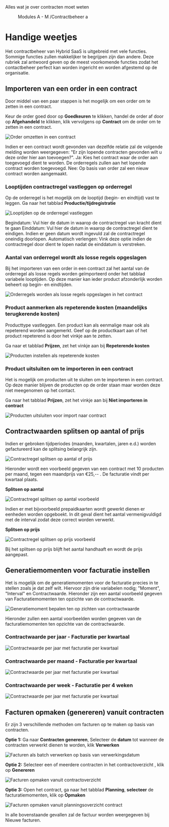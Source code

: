 <properties>
	<page>
		<title>Handige weetjes</title>
		<description>Alles wat je over contracten moet weten</description>
	</page>
	<menu>
		<position>Modules A - M /Contractbeheer</position>
		<title>Handige weetjes</title>
		<sort>a</sort>
	</menu>
</properties>

# Handige weetjes #
Het contractbeheer van Hybrid SaaS is uitgebreid met vele functies. Sommige functies zullen makkelijker te begrijpen zijn dan andere. Deze rubriek zal antwoord geven op de meest voorkomende functies zodat het contactbeheer perfect kan worden ingericht en worden afgestemd op de organisatie.

## Importeren van een order in een contract ##
Door middel van een paar stappen is het mogelijk om een order om te zetten in een contract. 

Keur de order goed door op **Goedkeuren** te klikken, handel de order af door op **Afgehandeld** te klikken, klik vervolgens op **Contract** om de order om te zetten in een contract.

![Order omzetten in een contract](images/order_omzetten_in_een_contract.png)

<div class="info">
Indien er een contract wordt gevonden van dezelfde relatie zal de volgende melding worden weergegeven: "Er zijn lopende contracten gevonden wilt u deze order hier aan toevoegen?".
Ja: Kies het contract waar de order aan toegevoegd dient te worden. De orderregels zullen aan het lopende contract worden toegevoegd.
Nee: Op basis van order zal een nieuw contract worden aangemaakt.
</div>


### Looptijden contractregel vastleggen op orderregel ###
Op de orderregel is het mogelijk om de looptijd (begin- en eindtijd) vast te leggen. Ga naar het tabblad **Productie/tijdregistratie**

![Looptijden op de orderregel vastleggen](images/looptijden_bij_orderregels_vastleggen.png)

<div class="info">
Begindatum: Vul hier de datum in waarop de contractregel van kracht dient te gaan
Einddatum: Vul hier de datum in waarop de contractregel dient te eindigen. Indien er geen datum wordt ingevuld zal de contractregel oneindig doorlopen.
Automatisch verlengen: Vink deze optie indien de contractregel door dient te lopen nadat de einddatum is verstreken.
</div>


### Aantal van orderregel wordt als losse regels opgeslagen ###
Bij het importeren van een order in een contract zal het aantal van de orderregel als losse regels worden geïmporteerd onder het tabblad variabele looptijden. Op deze manier kan ieder product afzonderlijk worden beheert op begin- en eindtijden.

![Orderregels worden als losse regels opgeslagen in het contract](images/losse_contractregels_na_importeren_order.png)

### Product aanmerken als repeterende kosten (maandelijks terugkerende kosten) ###
Producttype vastleggen. Een product kan als eenmalige maar ook als repeterend worden aangemerkt. Geef op de productkaart aan of het product repeterend is door het vinkje aan te zetten.

Ga naar et tabblad **Prijzen**, zet het vinkje aan bij **Repeterende kosten**

![Producten instellen als repeterende kosten](images/product_aanmerken_als_repeterend.png)

### Product uitsluiten om te importeren in een contract ###
Het is mogelijk om producten uit te sluiten om te importeren in een contract. Op deze manier blijven de producten op de order staan maar worden deze niet meegenomen op het contact.

Ga naar het tabblad **Prijzen**, zet het vinkje aan bij **Niet importeren in contract**

![Producten uitsluiten voor import naar contract](images/product_uitsluiten_voor_contract.png)

## Contractwaarden splitsen op aantal of prijs ##

Indien er gebroken tijdperiodes (maanden, kwartalen, jaren e.d.) worden gefactureerd kan de splitsing belangrijk zijn. 

![Contractregel splitsen op aantal of prijs](images/contractwaarde_splitsen.png)

Hieronder wordt een voorbeeld gegeven van een contract met 10 producten per maand, tegen een maandprijs van €25,-- . De facturatie vindt per kwartaal plaats.

**Splitsen op aantal** 

![Contractregel splitsen op aantal voorbeeld](images/splitsen_op_aantal.png)

Indien er met bijvoorbeeld prepaidkaarten wordt gewerkt dienen er eenheden worden opgeboekt. In dit geval dient het aantal vermenigvuldigd met de interval zodat deze correct worden verwerkt.

**Splitsen op prijs**

![Contractregel splitsen op prijs voorbeeld](images/splitsen_op_prijs.png)

Bij het splitsen op prijs blijft het aantal handhaaft en wordt de prijs aangepast. 

## Generatiemomenten voor facturatie instellen ##

Het is mogelijk om de generatiemomenten voor de facturatie precies in te stellen zoals je dat zelf wilt. Hiervoor zijn drie variabelen nodig; "Moment", "Interval" en Contractwaarde. Hieronder zijn een aantal voorbeeld gegeven van Facturatiemomenten ten opzichte van de contractwaarde. 

![Generatiemoment bepalen ten op zichten van contractwaarde ](images/facturatiemoment_bepalen.png)

Hieronder zullen een aantal voorbeelden worden gegeven van de facturatiemomenten ten opzichte van de contractwaarde.

### Contractwaarde per jaar - Facturatie per kwartaal ###

![Contractwaarde per jaar met facturatie per kwartaal](images/waarde_per_jaar_facturatie_per_kwartaal.png)

### Contractwaarde per maand - Facturatie per kwartaal ###

![Contractwaarde per jaar met facturatie per kwartaal](images/waarde_per_maand_facturatie_per_kwartaal.png)

### Contractwaarde per week - Facturatie per 4 weken ###

![Contractwaarde per jaar met facturatie per kwartaal](images/waarde_per_week_facturatie_per_4_weken.png)


## Facturen opmaken (genereren) vanuit contracten ##

Er zijn 3 verschillende methoden om facturen op te maken op basis van contracten.

**Optie 1:** Ga naar **Contracten genereren**, Selecteer de **datum** tot wanneer de contracten verwerkt dienen te worden, klik **Verwerken**

![Facturen als batch verwerken op basis van verwerkingsdatum](images/contracten_opmaken_contracten_genereren.png)

**Optie 2:** Selecteer een of meerdere contracten in het contractoverzicht , klik op **Genereren**

![Facturen opmaken vanuit contractoverzicht](images/contracten_opmaken_vanuit_contractoverzicht.png)

**Optie 3:** Open het contract, ga naar het tabblad **Planning**, **selecteer** de facturatiemomenten, klik op **Opmaken**

![Facturen opmaken vanuit planningsoverzicht contract](images/factuur_aanmaken_via_planning.png)

<div class="info">
In alle bovenstaande gevallen zal de factuur worden weergegeven bij Nieuwe facturen. 
</div>